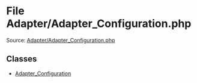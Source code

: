 File Adapter/Adapter_Configuration.php
=========

Source: [Adapter/Adapter_Configuration.php](https://github.com/PrestaShop/PrestaShop/blob/1.6.1.2/Adapter/Adapter_Configuration.php)


Classes
-------

* [Adapter_Configuration](class.Adapter_Configuration.md)

